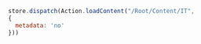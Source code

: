 ```javascript
  store.dispatch(Action.loadContent("/Root/Content/IT",
  {
    metadata: 'no'
  }))
```
